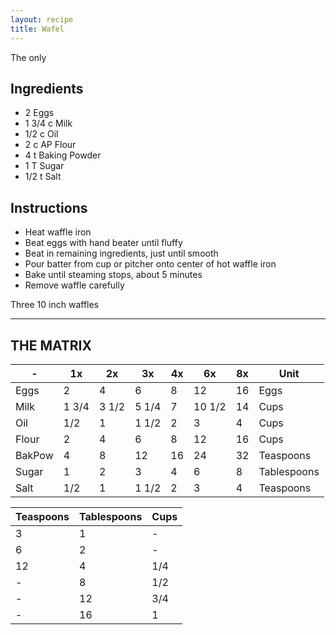 ```yaml
---
layout: recipe
title: Wafel
---
```

The only

## Ingredients
- 2 Eggs
- 1 3/4 c Milk
- 1/2 c Oil
- 2 c AP Flour
- 4 t Baking Powder
- 1 T Sugar
- 1/2 t Salt

## Instructions
- Heat waffle iron
- Beat eggs with hand beater until fluffy
- Beat in remaining ingredients, just until smooth
- Pour batter from cup or pitcher onto center of hot waffle iron
- Bake until steaming stops, about 5 minutes
- Remove waffle carefully

Three 10 inch waffles

---

## THE MATRIX

| -     |   1x  |   2x  |   3x  |  4x |   6x   |  8x | Unit        |
|------ | ----- | ----- | ----- | --- | ------ | --- | ----------- |
|Eggs   | 2     | 4     | 6     | 8   | 12     | 16  | Eggs        |
|Milk   | 1 3/4 | 3 1/2 | 5 1/4 | 7   | 10 1/2 | 14  | Cups        |
|Oil    | 1/2   | 1     | 1 1/2 | 2   | 3      | 4   | Cups        |
|Flour  | 2     | 4     | 6     | 8   | 12     | 16  | Cups        |
|BakPow | 4     | 8     | 12    | 16  | 24     | 32  | Teaspoons   |
|Sugar  | 1     | 2     | 3     | 4   | 6      | 8   | Tablespoons |
|Salt   | 1/2   | 1     | 1 1/2 | 2   | 3      | 4   | Teaspoons   |

| Teaspoons | Tablespoons | Cups |
| --------- | ----------- | ---- |
| 3         | 1           | -    |
| 6         | 2           | -    |
| 12        | 4           | 1/4  |
| -         | 8           | 1/2  |
| -         | 12          | 3/4  |
| -         | 16          | 1    |